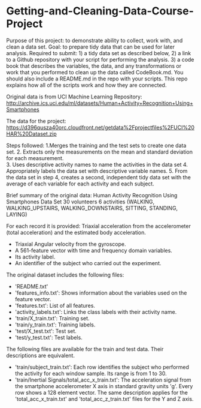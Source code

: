 # Getting-and-Cleaning-Data-Course-Project

Purpose of this project: to demonstrate ability to collect, work with, and clean a data set. 
Goal: to prepare tidy data that can be used for later analysis. 
Required to submit: 1) a tidy data set as described below, 
                    2) a link to a Github repository with your script for performing the analysis.
                    3) a code book that describes the variables, the data, and any transformations or work that you performed to clean up the data called CodeBook.md. You should also include a README.md in the repo with your scripts. This repo explains how all of the scripts work and how they are connected.

Original data is from UCI Machine Learning Repository:
http://archive.ics.uci.edu/ml/datasets/Human+Activity+Recognition+Using+Smartphones

The data for the project:
https://d396qusza40orc.cloudfront.net/getdata%2Fprojectfiles%2FUCI%20HAR%20Dataset.zip

Steps followed:
  1.Merges the training and the test sets to create one data set.
  2. Extracts only the measurements on the mean and standard deviation for each measurement.  
  3. Uses descriptive activity names to name the activities in the data set
  4. Appropriately labels the data set with descriptive variable names.
  5. From the data set in step 4, creates a second, independent tidy data set with the average of each variable for each activity and each subject.

Brief summary of the original data: 
Human Activity Recognition Using Smartphones Data Set
30 volunteers
6 activities (WALKING, WALKING_UPSTAIRS, WALKING_DOWNSTAIRS, SITTING, STANDING, LAYING) 

  For each record it is provided: Triaxial acceleration from the accelerometer (total acceleration) and the estimated body acceleration.
  - Triaxial Angular velocity from the gyroscope. 
  - A 561-feature vector with time and frequency domain variables. 
  - Its activity label. 
  - An identifier of the subject who carried out the experiment.

  The original dataset includes the following files:
  - 'README.txt'
  - 'features_info.txt': Shows information about the variables used on the feature vector.
  - 'features.txt': List of all features.
  - 'activity_labels.txt': Links the class labels with their activity name.
  - 'train/X_train.txt': Training set.
  - 'train/y_train.txt': Training labels.
  - 'test/X_test.txt': Test set.
  - 'test/y_test.txt': Test labels.

  The following files are available for the train and test data. Their descriptions are equivalent. 
  - 'train/subject_train.txt': Each row identifies the subject who performed the activity for each window sample. Its range is from 1 to 30. 
- 'train/Inertial Signals/total_acc_x_train.txt': The acceleration signal from the smartphone accelerometer X axis in standard gravity      units 'g'. Every row shows a 128 element vector. The same description applies for the 'total_acc_x_train.txt' and       'total_acc_z_train.txt' files for the Y and Z axis. 
